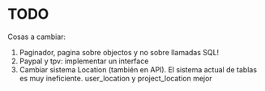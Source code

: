 TODO
=====

Cosas a cambiar:

1. Paginador, pagina sobre objectos y no sobre llamadas SQL!
2. Paypal y tpv: implementar un interface
3. Cambiar sistema Location (también en API). El sistema actual de tablas es muy ineficiente. user_location y project_location mejor
